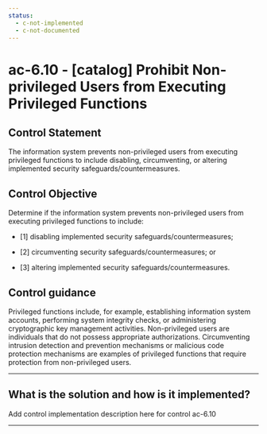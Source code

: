 ```yaml
---
status:
  - c-not-implemented
  - c-not-documented
---
```


# ac-6.10 - \[catalog\] Prohibit Non-privileged Users from Executing Privileged Functions

## Control Statement

The information system prevents non-privileged users from executing privileged functions to include disabling, circumventing, or altering implemented security safeguards/countermeasures.

## Control Objective

Determine if the information system prevents non-privileged users from executing privileged functions to include:

- \[1\] disabling implemented security safeguards/countermeasures;

- \[2\] circumventing security safeguards/countermeasures; or

- \[3\] altering implemented security safeguards/countermeasures.

## Control guidance

Privileged functions include, for example, establishing information system accounts, performing system integrity checks, or administering cryptographic key management activities. Non-privileged users are individuals that do not possess appropriate authorizations. Circumventing intrusion detection and prevention mechanisms or malicious code protection mechanisms are examples of privileged functions that require protection from non-privileged users.

______________________________________________________________________

## What is the solution and how is it implemented?

Add control implementation description here for control ac-6.10

______________________________________________________________________
